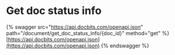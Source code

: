 # Get doc status info

{% swagger src="https://api.docbits.com/openapi.json" path="/document/get_doc_status_info/{doc_id}" method="get" %}
[https://api.docbits.com/openapi.json](https://api.docbits.com/openapi.json)
{% endswagger %}
